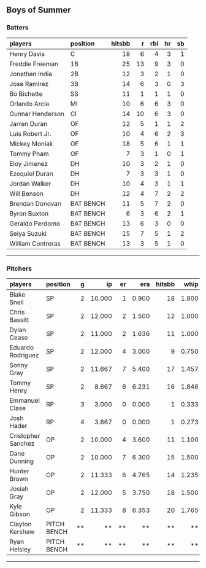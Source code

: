 ## Boys of Summer

### Batters

 
|players           |position  | hitsbb|  r| rbi| hr| sb| 
|:-----------------|:---------|------:|--:|---:|--:|--:| 
|Henry Davis       |C         |     18|  6|   4|  3|  1| 
|Freddie Freeman   |1B        |     25| 13|   9|  3|  0| 
|Jonathan India    |2B        |     12|  3|   2|  1|  0| 
|Jose Ramirez      |3B        |     14|  6|   3|  0|  3| 
|Bo Bichette       |SS        |     11|  1|   1|  1|  0| 
|Orlando Arcia     |MI        |     10|  6|   6|  3|  0| 
|Gunnar Henderson  |CI        |     14| 10|   6|  3|  0| 
|Jarren Duran      |OF        |     12|  5|   1|  1|  2| 
|Luis Robert Jr.   |OF        |     10|  4|   6|  2|  3| 
|Mickey Moniak     |OF        |     18|  5|   6|  1|  1| 
|Tommy Pham        |OF        |      7|  3|   1|  0|  1| 
|Eloy Jimenez      |DH        |     10|  3|   2|  1|  0| 
|Ezequiel Duran    |DH        |      7|  3|   3|  1|  0| 
|Jordan Walker     |DH        |     10|  4|   3|  1|  1| 
|Will Benson       |DH        |     12|  4|   7|  2|  2| 
|Brendan Donovan   |BAT BENCH |     11|  5|   7|  2|  0| 
|Byron Buxton      |BAT BENCH |      6|  3|   6|  2|  1| 
|Geraldo Perdomo   |BAT BENCH |     13|  6|   3|  0|  0| 
|Seiya Suzuki      |BAT BENCH |     15|  7|   5|  1|  2| 
|William Contreras |BAT BENCH |     13|  3|   5|  1|  0| 


* * *

### Pitchers

 
|players            |position    |  g|     ip| er|   era| hitsbb|  whip| so|  w| sv| 
|:------------------|:-----------|--:|------:|--:|-----:|------:|-----:|--:|--:|--:| 
|Blake Snell        |SP          |  2| 10.000|  1| 0.900|     18| 1.800| 11|  0|  0| 
|Chris Bassitt      |SP          |  2| 12.000|  2| 1.500|     12| 1.000| 10|  2|  0| 
|Dylan Cease        |SP          |  2| 11.000|  2| 1.636|     11| 1.000| 15|  1|  0| 
|Eduardo Rodriguez  |SP          |  2| 12.000|  4| 3.000|      9| 0.750| 14|  2|  0| 
|Sonny Gray         |SP          |  2| 11.667|  7| 5.400|     17| 1.457|  9|  0|  0| 
|Tommy Henry        |SP          |  2|  8.667|  6| 6.231|     16| 1.846|  7|  0|  0| 
|Emmanuel Clase     |RP          |  3|  3.000|  0| 0.000|      1| 0.333|  4|  0|  2| 
|Josh Hader         |RP          |  4|  3.667|  0| 0.000|      1| 0.273|  5|  0|  3| 
|Cristopher Sanchez |OP          |  2| 10.000|  4| 3.600|     11| 1.100|  8|  0|  0| 
|Dane Dunning       |OP          |  2| 10.000|  7| 6.300|     15| 1.500|  5|  0|  0| 
|Hunter Brown       |OP          |  2| 11.333|  6| 4.765|     14| 1.235| 11|  0|  0| 
|Josiah Gray        |OP          |  2| 12.000|  5| 3.750|     18| 1.500|  6|  1|  0| 
|Kyle Gibson        |OP          |  2| 11.333|  8| 6.353|     20| 1.765|  9|  0|  0| 
|Clayton Kershaw    |PITCH BENCH | **|     **| **|    **|     **|    **| **| **| **| 
|Ryan Helsley       |PITCH BENCH | **|     **| **|    **|     **|    **| **| **| **| 


* * *


